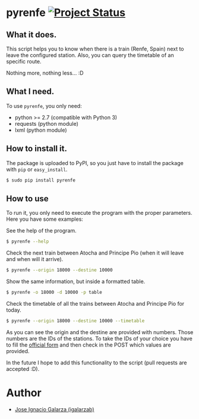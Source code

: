 # pyrenfe [![Project Status](http://stillmaintained.com/igalarzab/pyrenfe.png)](http://stillmaintained.com/igalarzab/pyrenfe)


## What it does.

This script helps you to know when there is a train (Renfe, Spain) next to
leave the configured station. Also, you can query the timetable of an specific
route.

Nothing more, nothing less... :D


## What I need.

To use ``pyrenfe``, you only need:

* python >= 2.7 (compatible with Python 3)
* requests (python module)
* lxml (python module)


## How to install it.

The package is uploaded to PyPI, so you just have to install the package with
``pip`` or ``easy_install``.

```sh
$ sudo pip install pyrenfe
```


## How to use

To run it, you only need to execute the program with the proper parameters.
Here you have some examples:

See the help of the program.

```sh
$ pyrenfe --help
```

Check the next train between Atocha and Principe Pio (when it will leave and
when will it arrive).

```sh
$ pyrenfe --origin 18000 --destine 10000
```

Show the same information, but inside a formatted table.

```sh
$ pyrenfe -o 18000 -d 10000 -p table
```

Check the timetable of all the trains between Atocha and Principe Pio for
today.

```sh
$ pyrenfe --origin 18000 --destine 10000 --timetable
```

As you can see the origin and the destine are provided with numbers. Those
numbers are the IDs of the stations. To take the IDs of your choice you have to
fill the [official form](http://www.renfe.com/viajeros/cercanias/madrid/index.html)
and then check in the POST which values are provided.

In the future I hope to add this functionality to the script (pull requests are
accepted :D).


# Author

* [Jose Ignacio Galarza (igalarzab)](http://github.com/igalarzab)
